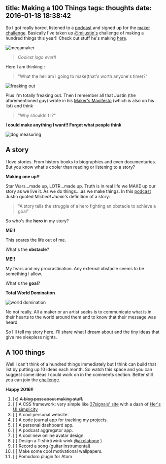 title: Making a 100 Things
tags: thoughts
date: 2016-01-18 18:38:42
---

So I got really bored, listened to a [podcast](https://megamaker.simplecast.fm/episodes/24177-life-is-better-when-you-make-stuff) and signed up for the [maker challenge](http://megamaker.co/challenge/). Basically I've taken   up [@mijustin's](https://twitter.com/mijustin) challenge of making a hundred things this year!! Check out stuff he's making [here](http://el2.convertkit.com/c/4zuxk966ka7u993l/x1e516/aHR0cHM6Ly9kb2NzLmdvb2dsZS5jb20vYS9iaXpib3guY2EvZG9jdW1lbnQvZC8xNmdWb25YRGpkdmxqNnlCUC1oT21ia3R1Z1ozLVFrTE93X25oUk45eGxVcy9lZGl0P3VzcD1zaGFyaW5n).

![megamaker](http://megamaker.co/img/common/megamaker-logo-3d.png)
>_Coolest logo ever!!_

<!-- more -->
Here I am thinking :

>"What the hell am I going to make(that's worth anyone's time)?"

![freaking out](http://33.media.tumblr.com/1ee23779c54053e5a5045d3a5290af5a/tumblr_inline_mffu42OHMC1raprkq.gif)

Plus I'm totally freaking out. Then I remember all that Justin (the aforementioned guy) wrote in his [Maker's Manifesto](http://megamaker.co/manifesto/) (which is also on his list) and think

>"Why shouldn't I?"

__I could make anything I want!! Forget what people think__

![dog measuring](http://i.imgur.com/I0Uktjg.gif)

A story
---

I love stories. From history books to biographies and even documentaries. But you know what's cooler than reading or listening to a story?

__Making one up!!__

Star Wars...made up, LOTR...made up. Truth is in real life we MAKE up our story as we live it. As we do things....as we make things.
In this [podcast](https://megamaker.simplecast.fm/episodes/24363-what-s-really-driving-me) Justin quoted  _Micheal Jamin's_ definition of a story:

>"A story tells the struggle of a hero fighting an obstacle to achieve a goal"

So who's the __hero__ in my story?


__ME!!__

This scares the life out of me.

What's the __obstacle__?

__ME!!__

My fears and my procrastination. Any external obstacle seems to be something I allow.

What's the __goal__?

__Total World Domination__

![world domination](http://45.media.tumblr.com/718b7e4f1d1a98209173d22928652815/tumblr_mnneg4rMJd1rn2973o1_400.gif)

No not really. All a maker or an artist seeks is to communicate what is in their hearts to the world around them and to know that their message was heard.

So I'll tell my story here. I'll share what I dream about and the tiny ideas that give me sleepless nights.


A 100 things
---
Well I can't think of a hundred things immediately but I think can build that list by putting up 10 ideas each month. So watch this space and you can suggest some ideas I could work on in the comments section. Better still you can join the [challenge](http://megamaker.co/challenge/).

__Happy 2016!!__


1. [x] ~~A blog post about making stuff.~~
2. [ ] A CSS framework: very simple like [37signals' site](https://37signals.com/) with a dash of [Her's UI simplicity](http://danieldurkee.com/blog/wp-content/uploads/2014/04/rJxJJ.jpg)
3. [ ] A cool personal website.
4. [ ] A code journal app for tracking my projects.
5. [ ] A personal dashboard app.
6. [ ] A podcast aggregator app.
7. [ ] A cool new online avatar design.
8. [ ] Design a T-shirt(wink wink [@akolabone](https://www.instagram.com/akolabone/) )
9. [ ] Record a song (guitar instrumental)
10. [ ] Make some cool motivational wallpapers.
11. [ ] Pomodoro plugin for Atom
